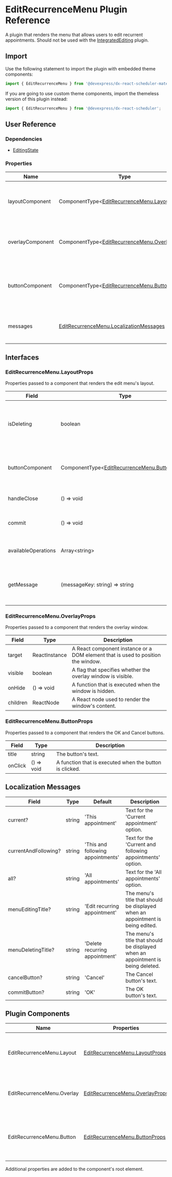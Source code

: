# EditRecurrenceMenu Plugin Reference

A plugin that renders the menu that allows users to edit recurrent appointments. Should not be used with the [IntegratedEditing](integrated-editing.md) plugin.

## Import

Use the following statement to import the plugin with embedded theme components:

```js
import { EditRecurrenceMenu } from '@devexpress/dx-react-scheduler-material-ui';
```

If you are going to use custom theme components, import the themeless version of this plugin instead:

```js
import { EditRecurrenceMenu } from '@devexpress/dx-react-scheduler';
```

## User Reference

### Dependencies

- [EditingState](editing-state.md)

### Properties

Name | Type | Default | Description
-----|------|---------|------------
layoutComponent | ComponentType&lt;[EditRecurrenceMenu.LayoutProps](#editrecurrencemenulayoutprops)&gt; | | A component that renders the menu's layout.
overlayComponent | ComponentType&lt;[EditRecurrenceMenu.OverlayProps](#editrecurrencemenuoverlayprops)&gt; | | A component that renders the overlay window.
buttonComponent | ComponentType&lt;[EditRecurrenceMenu.ButtonProps](#editrecurrencemenubuttonprops)&gt; | | A component that renders the OK and Cancel buttons.
messages | [EditRecurrenceMenu.LocalizationMessages](#localization-messages) | | An object that contains localized messages.

## Interfaces

### EditRecurrenceMenu.LayoutProps

Properties passed to a component that renders the edit menu's layout.

Field | Type | Description
------|------|------------
isDeleting | boolean | **true** if the appointment is being deleted or **false** if it is being edited.
buttonComponent | ComponentType&lt;[EditRecurrenceMenu.ButtonProps](#editrecurrencemenubuttonprops)&gt; | A component that renders the OK and Cancel buttons.
handleClose | () => void | A function that closes the menu.
commit | () => void | A function that commits changes.
availableOperations | Array&lt;string&gt; | A list of available editing operations.
getMessage | (messageKey: string) => string | A function that returns a message with the specified key.

### EditRecurrenceMenu.OverlayProps

Properties passed to a component that renders the overlay window.

Field | Type | Description
------|------|------------
target | ReactInstance | A React component instance or a DOM element that is used to position the window.
visible | boolean | A flag that specifies whether the overlay window is visible.
onHide | () => void | A function that is executed when the window is hidden.
children | ReactNode | A React node used to render the window's content.

### EditRecurrenceMenu.ButtonProps

Properties passed to a component that renders the OK and Cancel buttons.

Field | Type | Description
------|------|------------
title | string | The button's text.
onClick | () => void | A function that is executed when the button is clicked.

## Localization Messages

Field | Type | Default | Description
------|------|---------|------------
current? | string | 'This appointment' | Text for the 'Current appointment' option.
currentAndFollowing? | string | 'This and following appointments' | Text for the 'Current and following appointments' option.
all? | string | 'All appointments' | Text for the 'All appointments' option.
menuEditingTitle? | string | 'Edit recurring appointment' | The menu's title that should be displayed when an appointment is being edited.
menuDeletingTitle? | string | 'Delete recurring appointment' | The menu's title that should be displayed when an appointment is being deleted.
cancelButton? | string | 'Cancel' | The Cancel button's text.
commitButton? | string | 'OK' | The OK button's text.

## Plugin Components

Name | Properties | Description
-----|------------|------------
EditRecurrenceMenu.Layout | [EditRecurrenceMenu.LayoutProps](#editrecurrencemenulayoutprops) | A component that renders the edit menu's layout.
EditRecurrenceMenu.Overlay | [EditRecurrenceMenu.OverlayProps](#editrecurrencemenuoverlayprops) | A component that renders the overlay window.
EditRecurrenceMenu.Button | [EditRecurrenceMenu.ButtonProps](#editrecurrencemenubuttonprops) | A component that renders the OK and Cancel buttons.

Additional properties are added to the component's root element.
